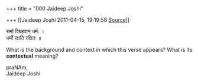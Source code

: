 +++
title = "000 Jaideep Joshi"

+++
[[Jaideep Joshi	2011-04-15, 19:19:58 [Source](https://groups.google.com/g/samskrita/c/f6bii_DPAdM)]]



रामो विग्रहवान् धर्म: ।          
धर्मो रक्षति रक्षितः ॥  
  
What is the background and context in which this verse appears? What is its **contextual** meaning?  
  
praNAm,  
Jaideep Joshi  
  

